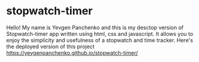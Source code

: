 # stopwatch-timer
Hello! My name is Yevgen Panchenko and this is my desctop version of Stopwatch-timer app written using html, css and javascript. 
It allows you to enjoy the simplicity and usefulness of a stopwatch and time tracker.
Here's the deployed version of this project https://yevgenpanchenko.github.io/stopwatch-timer/
